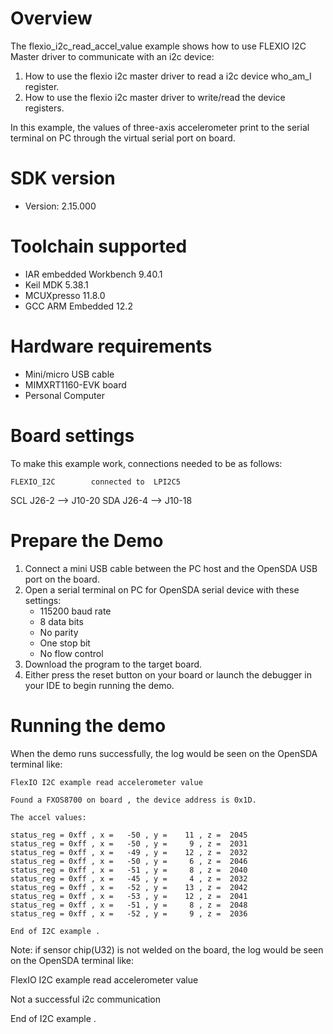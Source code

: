 Overview
========
The flexio_i2c_read_accel_value example shows how to use FLEXIO I2C  Master driver to communicate with an i2c device:

 1. How to use the flexio i2c master driver to read a i2c device who_am_I register.
 2. How to use the flexio i2c master driver to write/read the device registers.

In this example, the values of three-axis accelerometer print to the serial terminal on PC through
the virtual serial port on board.

SDK version
===========
- Version: 2.15.000

Toolchain supported
===================
- IAR embedded Workbench  9.40.1
- Keil MDK  5.38.1
- MCUXpresso  11.8.0
- GCC ARM Embedded  12.2

Hardware requirements
=====================
- Mini/micro USB cable
- MIMXRT1160-EVK board
- Personal Computer

Board settings
==============
To make this example work, connections needed to be as follows:

    FLEXIO_I2C        connected to  LPI2C5
SCL     J26-2           -->        J10-20
SDA     J26-4           -->        J10-18

Prepare the Demo
================
1.  Connect a mini USB cable between the PC host and the OpenSDA USB port on the board.
2.  Open a serial terminal on PC for OpenSDA serial device with these settings:
    - 115200 baud rate
    - 8 data bits
    - No parity
    - One stop bit
    - No flow control
3.  Download the program to the target board.
4.  Either press the reset button on your board or launch the debugger in your IDE to begin running the demo.

Running the demo
================
When the demo runs successfully, the log would be seen on the OpenSDA terminal like:

~~~~~~~~~~~~~~~~~~~~~
FlexIO I2C example read accelerometer value

Found a FXOS8700 on board , the device address is 0x1D.

The accel values:

status_reg = 0xff , x =   -50 , y =    11 , z =  2045
status_reg = 0xff , x =   -50 , y =     9 , z =  2031
status_reg = 0xff , x =   -49 , y =    12 , z =  2032
status_reg = 0xff , x =   -50 , y =     6 , z =  2046
status_reg = 0xff , x =   -51 , y =     8 , z =  2040
status_reg = 0xff , x =   -45 , y =     4 , z =  2032
status_reg = 0xff , x =   -52 , y =    13 , z =  2042
status_reg = 0xff , x =   -53 , y =    12 , z =  2041
status_reg = 0xff , x =   -51 , y =     8 , z =  2048
status_reg = 0xff , x =   -52 , y =     9 , z =  2036

End of I2C example .
~~~~~~~~~~~~~~~~~~~~~

Note:
if sensor chip(U32) is not welded on the board, the log would be seen on the OpenSDA terminal like:

FlexIO I2C example read accelerometer value

Not a successful i2c communication

End of I2C example .
